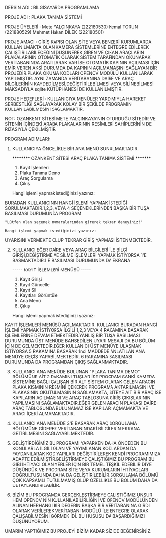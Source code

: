 DERSİN ADI 	: BİLGİSAYARDA PROGRAMLAMA

PROJE ADI	: PLAKA TANIMA SİSTEMİ

PROJE ÜYELERİ	: Mete YALÇINKAYA (222180530)
                  Kemal TORUN (221880529)
                  Mehmet Hakan DİLEK (222180501)
			
PROJE AMACI	: GİRİŞ KAPISI OLAN SİTE VEYA BENZERİ KURUMLARDA KULLANILMAKTA OLAN KAMERA SİSTEMLERİNE ENTEGRE EDİLEREK ÇALIŞTIRILABİLECEĞİNİ DÜŞÜNEREK
		  GİREN VE ÇIKAN ARAÇLARIN PLAKALARININ OTOMATİK OLARAK SİSTEM TARAFINDAN OKUNARAK VERİTABANINDA ARATILARAK VAR İSE OTOMATİK KAPININ AÇILMASI İÇİN 
		  EMİR VEREN AKSİ DURUMDA DA KAPININ AÇILMAMASINI SAĞLAYAN BİR PROJEDİR.PLAKA OKUMA KODLARI OPENCV MODÜLÜ KULLANILARAK YAPILMIŞTIR.
		  AYNI ZAMANDA VERİTABANINA DAİRE VE ARAÇ BİLGİLERİNİN KAYDEDİLMESİ,DEĞİŞTİRİLEBİLMESİ VEYA SİLİNEBİLMESİ MAKSADIYLA sqlite KÜTÜPHANESİ DE KULLANILMIŞTIR. 

PROJE HEDEFLERİ	: KULLANICIYA MENÜLER YARDIMIYLA HAREKET SERBESTLİĞİ SAĞLAYARAK KOLAY BİR ŞEKİLDE PROGRAMIN KULLANILABİLMESİNİ SAĞLAMAKTIR.

NOT: OZANKENT SİTESİ METE YALÇINKAYA'NIN OTURDUĞU SİTEDİR VE SİTENİN İÇİNDEKİ ARABA PLAKALARININ RESİMLERİ SAHİPLERİNİN DE RIZASIYLA ÇEKİLMİŞTİR.

PROGRAM ADIMLARI:

1. KULLANICIYA ÖNCELİKLE BİR ANA MENÜ SUNULMAKTADIR.

	******** OZANKENT SİTESİ ARAÇ PLAKA TANIMA SİSTEMİ *******

	 1) Kayıt İşlemleri 
	 2) Plaka Tanıma Demo 
	 3) Araç Sorgulama
 	 4) Çıkış 
 

	Hangi işlemi yapmak istediğinizi yazınız: 

BURADAN KULLANICININ HANGİ İŞLEMİ YAPMAK İSTEDİĞİ SORULMAKTADIR.1,2,3, VEYA 4 SEÇENEKLERİNDEN BAŞKA BİR TUŞA BASILMASI DURUMUNDA PROGRAM 

	"Lütfen olan seçenek numaralarından girerek tekrar deneyiniz!"

	Hangi işlemi yapmak istediğinizi yazınız:
UYARISINI VERMEKTE OLUP TEKRAR GİRİŞ YAPMASI İSTENMEKTEDİR.

2. KULLANICI EĞER DAİRE VEYA ARAÇ BİLGİLERİ İLE BİLGİ GİRİŞİ,DEĞİŞTİRME VE SİLME İŞLEMLERİ YAPMAK İSTİYORSA 1'E BASMAKTADIR.1'E BASILMASI DURUMUNDA DA EKRANA

	 -----  KAYIT İŞLEMLERİ MENÜSÜ  -----

	1) Kayıt Girişi 
 	2) Kayıt Güncelle 
 	3) Kayıt Sil 
 	4) Kayıtları Görüntüle 
 	5) Ana Menü 
 	6) Çıkış

	Hangi işlemi yapmak istediğinizi yazınız:

KAYIT İŞLEMLERİ MENÜSÜ AÇILMAKTADIR. KULLANICI BURADAN HANGİ İŞLEMİ YAPMAK İSTİYORSA İLGİLİ 1,2,3 VEYA 4 RAKAMINA BASARAK İŞLEMLERİNE DEVAM ETMEKTEDİR.YANLIŞ BİR TUŞA BASILMASI DURUMUNDA
ÜST MENÜDE BAHSEDİLEN UYARI MESAJI DA BU BÖLÜM İÇİN DE GELMEKTEDİR.EĞER KULLANICI ÜST MENÜYE ULAŞMAK İSTİYORSA 5 RAKAMINA BASARAK 1nci MADDEDE ANLATILAN ANA MENÜYE GEÇİŞ YAPABİLMEKTEDİR.
6 RAKAMINA BASILMASI DURUMUNDA DA PROGRAMDAN ÇIKIŞ SAĞLANMAKTADIR.

3. KULLANICI ANA MENÜDE BULUNAN "PLAKA TANIMA DEMO" BÖLÜMÜNE AİT 2 RAKAMINI TUŞLAR İSE PROGRAM SANKİ KAMERA SİSTEMİNE BAĞLI ÇALIŞAN BİR ALT SİSTEM OLARAK GELEN ARACIN PLAKA KISMININ RESMİNİ 
ÇEKEREK PROGRAMA AKTARILMASINI VE PLAKASININ OKUTULMASININ SAĞLAMAKTA, SİTEYE AİT BİR ARAÇ İSE KAPILARIN AÇILMASINI VE ARAÇ TABLOSUNA GİRİŞ ÇIKIŞLARININ YAPILMASINI SAĞLAMAKTADIR.EĞER GELEN 
ARACIN PLAKASI DAİRE-ARAÇ TABLOSUNDA BULUNAMAZ İSE KAPILARI AÇMAMAKTA VE ARACI İÇERİ ALMAMAKTADIR.

4. KULLANICI ANA MENÜDE 3'E BASARAK ARAÇ SORGULAMA BÖLÜMÜNE GİDEREK VERİTABANINDAKİ BİLGİLERİN EKRANA GETİRİLMESİNİ SAĞLAYABİLMEKTEDİR. 

5. GELİŞTİRDİĞİMİZ BU PROGRAMI YAPARKEN DAHA ÖNCEDEN BU KONULARLA İLGİLİ OLAN VE YAYIMLANAN KODLARDAN DA FAYDANILARAK KOD YAPILARI DEĞİŞTİRİLEREK KENDİ PROGRAMIMIZA ADAPTE EDİLMİŞTİR.GELİŞTİRMEYE ÇALIŞTIĞIMIZ
BU PROGRAM BU GİBİ İHTİYACI OLAN YERLER İÇİN BİR TEMEL TEŞKİL EDEBİLİR DİYE DÜŞÜNDÜK VE PROGRAM SİTE VEYA KURUMLARIN İHTİYAÇLARI DOĞRULTUSUNDA DAHA DA GELİŞTİRİLEBİLİR.SORGULAMA BÖLÜMÜ ÇOK KAPSAMLI TUTULMAMIŞ OLUP 
ÖZELLİKLE BU BÖLÜM DAHA DA DETAYLANDIRILABİLİR.

6. BİZİM BU PROGRAMDA GERÇEKLEŞTİRMEYE ÇALIŞTIĞIMIZ UNSUR HEM OPENCV NİN KULLANILABİLİRLİĞİNİ VE OPENCV MODÜLÜNDEN ALINAN HERHANGİ BİR DEĞERİN BAŞKA BİR VERİTABANINA GİRDİ OLARAK VERİLEREK 
VERİTABANI MODÜLÜ İLE ENTEGRE OLARAK ÇALIŞABİLMESİNİ GÖRMEK İDİ. BU HUSUSU DA BAŞARDIĞIMIZI DÜŞÜNÜYORUM.

UMARIM YAPTIĞIMIZ BU PROJEYİ BİZİM KADAR SİZ DE BEĞENİRSİNİZ.


